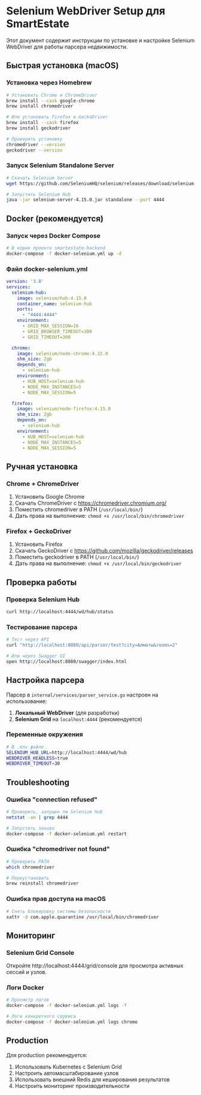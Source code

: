 # Selenium WebDriver Setup для SmartEstate

Этот документ содержит инструкции по установке и настройке Selenium WebDriver для работы парсера недвижимости.

## Быстрая установка (macOS)

### Установка через Homebrew

```bash
# Установить Chrome и ChromeDriver
brew install --cask google-chrome
brew install chromedriver

# Или установить Firefox и GeckoDriver  
brew install --cask firefox
brew install geckodriver

# Проверить установку
chromedriver --version
geckodriver --version
```

### Запуск Selenium Standalone Server

```bash
# Скачать Selenium Server
wget https://github.com/SeleniumHQ/selenium/releases/download/selenium-4.15.0/selenium-server-4.15.0.jar

# Запустить Selenium Hub
java -jar selenium-server-4.15.0.jar standalone --port 4444
```

## Docker (рекомендуется)

### Запуск через Docker Compose

```bash
# В корне проекта smartestate-backend
docker-compose -f docker-selenium.yml up -d
```

### Файл docker-selenium.yml

```yaml
version: '3.8'
services:
  selenium-hub:
    image: selenium/hub:4.15.0
    container_name: selenium-hub
    ports:
      - "4444:4444"
    environment:
      - GRID_MAX_SESSION=16
      - GRID_BROWSER_TIMEOUT=300
      - GRID_TIMEOUT=300

  chrome:
    image: selenium/node-chrome:4.15.0
    shm_size: 2gb
    depends_on:
      - selenium-hub
    environment:
      - HUB_HOST=selenium-hub
      - NODE_MAX_INSTANCES=5
      - NODE_MAX_SESSION=5

  firefox:
    image: selenium/node-firefox:4.15.0
    shm_size: 2gb
    depends_on:
      - selenium-hub
    environment:
      - HUB_HOST=selenium-hub
      - NODE_MAX_INSTANCES=5
      - NODE_MAX_SESSION=5
```

## Ручная установка

### Chrome + ChromeDriver

1. Установить Google Chrome
2. Скачать ChromeDriver с https://chromedriver.chromium.org/
3. Поместить chromedriver в PATH (`/usr/local/bin/`)
4. Дать права на выполнение: `chmod +x /usr/local/bin/chromedriver`

### Firefox + GeckoDriver

1. Установить Firefox
2. Скачать GeckoDriver с https://github.com/mozilla/geckodriver/releases
3. Поместить geckodriver в PATH (`/usr/local/bin/`)
4. Дать права на выполнение: `chmod +x /usr/local/bin/geckodriver`

## Проверка работы

### Проверка Selenium Hub

```bash
curl http://localhost:4444/wd/hub/status
```

### Тестирование парсера

```bash
# Тест через API
curl "http://localhost:8080/api/parser/test?city=Алматы&rooms=2"

# Или через Swagger UI
open http://localhost:8080/swagger/index.html
```

## Настройка парсера

Парсер в `internal/services/parser_service.go` настроен на использование:

1. **Локальный WebDriver** (для разработки)
2. **Selenium Grid** на `localhost:4444` (рекомендуется)

### Переменные окружения

```bash
# В .env файле
SELENIUM_HUB_URL=http://localhost:4444/wd/hub
WEBDRIVER_HEADLESS=true
WEBDRIVER_TIMEOUT=30
```

## Troubleshooting

### Ошибка "connection refused"

```bash
# Проверить, запущен ли Selenium Hub
netstat -an | grep 4444

# Запустить заново
docker-compose -f docker-selenium.yml restart
```

### Ошибка "chromedriver not found"

```bash
# Проверить PATH
which chromedriver

# Переустановить
brew reinstall chromedriver
```

### Ошибка прав доступа на macOS

```bash
# Снять блокировку системы безопасности
xattr -d com.apple.quarantine /usr/local/bin/chromedriver
```

## Мониторинг

### Selenium Grid Console

Откройте http://localhost:4444/grid/console для просмотра активных сессий и узлов.

### Логи Docker

```bash
# Просмотр логов
docker-compose -f docker-selenium.yml logs -f

# Логи конкретного сервиса  
docker-compose -f docker-selenium.yml logs chrome
```

## Production

Для production рекомендуется:

1. Использовать Kubernetes с Selenium Grid
2. Настроить автомасштабирование узлов
3. Использовать внешний Redis для кеширования результатов
4. Настроить мониторинг производительности